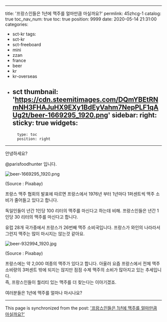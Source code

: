 
---
title: '프랑스인들은 1년에 맥주를 얼마만큼 마실까요?'
permlink: 45zhcg-1
catalog: true
toc_nav_num: true
toc: true
position: 9999
date: 2020-05-14 21:31:00
categories:
- sct-kr
tags:
- sct-kr
- sct-freeboard
- mini
- zzan
- france
- beer
- kr
- kr-overseas
- sct
thumbnail: 'https://cdn.steemitimages.com/DQmYBEtRNmNH3FHAJuHX9EXy1BdEyVahm7NepPLF1qAUg2t/beer-1669295_1920.png'
sidebar:
    right:
        sticky: true
widgets:
    -
        type: toc
        position: right
---


안녕하세요?

@parisfoodhunter 입니다.

![beer-1669295_1920.png](https://cdn.steemitimages.com/DQmYBEtRNmNH3FHAJuHX9EXy1BdEyVahm7NepPLF1qAUg2t/beer-1669295_1920.png)

(Source : Pixabay)

프랑스 맥주 협회의 발표에 따르면 프랑스에서 1976년 부터 1년마다 1퍼센트씩 맥주 소비가 줄어들고 있다고
합니다.

독일인들이 년간 1인당 100 리터의 맥주를 마신다고 하는데 비해.   프랑스인들은 년간 1인당 30 리터의 맥주를 
마신다고 합니다.

유럽 28개 국가중에서 프랑스가 26번째 맥주 소비국입니다.  프랑스가 와인의 나라라서 그런지 맥주는 많이 마시지는 않는것 같아요.  


![beer-932994_1920.jpg](https://cdn.steemitimages.com/DQmR9mqLCjetAejwEPNh6wvbBXJG6zhF8zagdyALn3sUrrS/beer-932994_1920.jpg)

(Source : Pixabay)

프랑스에는 약 2,000 여종의 맥주가 있다고 합니다.   아울러 요즘 프랑스에서 전체 맥주 소비량의 3퍼센트 밖에 되지는 않지만 점점 수제 맥주의 소비가 많아지고 있는 추세입니다.   
즉, 프랑스인들이 퀄리티 있는 맥주를 더 찾는다는 이야기겠죠.

여러분들은 1년에 맥주를 얼마나 마시나요?

- - -

This page is synchronized from the post: ['프랑스인들은 1년에 맥주를 얼마만큼 마실까요?'](https://steemit.com/@parisfoodhunter/45zhcg-1)
